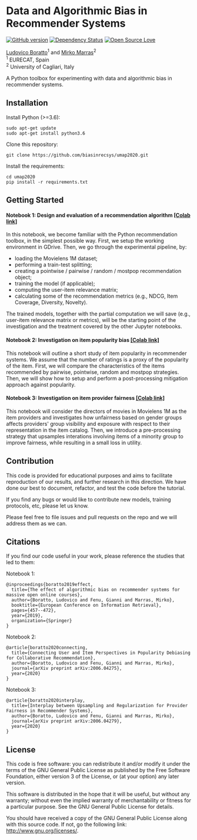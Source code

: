# Data and Algorithmic Bias in Recommender Systems
[![GitHub version](https://badge.fury.io/gh/boennemann%2Fbadges.svg)](http://badge.fury.io/gh/boennemann%2Fbadges)
[![Dependency Status](https://david-dm.org/boennemann/badges.svg)](https://david-dm.org/boennemann/badges)
[![Open Source Love](https://badges.frapsoft.com/os/gpl/gpl.svg?v=102)](https://github.com/ellerbrock/open-source-badge/)

[Ludovico Boratto](https://www.ludovicoboratto.com/)<sup>1</sup> and [Mirko Marras](https://www.mirkomarras.com/)<sup>2</sup>
<br/><sup>1</sup> EURECAT, Spain<br/>
<sup>2</sup> University of Cagliari, Italy 

A Python toolbox for experimenting with data and algorithmic bias in recommender systems. 

## Installation

Install Python (>=3.6):
```
sudo apt-get update
sudo apt-get install python3.6
```

Clone this repository:
```
git clone https://github.com/biasinrecsys/umap2020.git
```

Install the requirements:

```
cd umap2020
pip install -r requirements.txt
```

## Getting Started

#### Notebook 1: Design and evaluation of a recommendation algorithm [[Colab link]](http://bit.ly/BiasInRecSysTutorial-NB1-UMAP2020)
In this notebook, we become familiar with the Python recommendation toolbox, in the simplest 
possible way. First, we setup the working environment in GDrive. Then, we go through the 
experimental pipeline, by:

- loading the Movielens 1M dataset;
- performing a train-test splitting;
- creating a pointwise / pairwise / random / mostpop recommendation object;
- training the model (if applicable);
- computing the user-item relevance matrix;
- calculating some of the recommendation metrics (e.g., NDCG, Item Coverage, Diversity, Novelty).

The trained models, together with the partial computation we will save (e.g., user-item relevance 
matrix or metrics), will be the starting point of the investigation and the treatment covered by 
the other Jupyter notebooks.

#### Notebook 2: Investigation on item popularity bias [[Colab link]](http://bit.ly/BiasInRecSysTutorial-NB2-UMAP2020)

This notebook will outline a short study of item popularity in recommender systems. We assume 
that the number of ratings is a proxy of the popularity of the item. First, we will compare 
the characteristics of the items recommended by pairwise, pointwise, random and mostpop strategies.
Then, we will show how to setup and perform a post-processing mitigation approach against popularity. 

#### Notebook 3: Investigation on item provider fairness [[Colab link]](http://bit.ly/BiasInRecSysTutorial-NB3-UMAP2020)

This notebook will consider the directors of movies in Movielens 1M as the item providers and 
investigates how unfairness based on gender groups affects providers' group visibility and 
exposure with respect to their representation in the item catalog. Then, we introduce a
pre-processing strategy that upsamples interations involving items of a minority group to 
improve fairness, while resulting in a small loss in utility. 

## Contribution
This code is provided for educational purposes and aims to facilitate reproduction of our results, and further research 
in this direction. We have done our best to document, refactor, and test the code before the tutorial.

If you find any bugs or would like to contribute new models, training protocols, etc, please let us know.

Please feel free to file issues and pull requests on the repo and we will address them as we can.

## Citations

If you find our code useful in your work, please reference the studies that led to them:

Notebook 1:

```
@inproceedings{boratto2019effect,
  title={The effect of algorithmic bias on recommender systems for massive open online courses},
  author={Boratto, Ludovico and Fenu, Gianni and Marras, Mirko},
  booktitle={European Conference on Information Retrieval},
  pages={457--472},
  year={2019},
  organization={Springer}
}
```

Notebook 2:

```
@article{boratto2020connecting,
  title={Connecting User and Item Perspectives in Popularity Debiasing for Collaborative Recommendation},
  author={Boratto, Ludovico and Fenu, Gianni and Marras, Mirko},
  journal={arXiv preprint arXiv:2006.04275},
  year={2020}
}
```

Notebook 3:

```
@article{boratto2020interplay,
  title={Interplay between Upsampling and Regularization for Provider Fairness in Recommender Systems},
  author={Boratto, Ludovico and Fenu, Gianni and Marras, Mirko},
  journal={arXiv preprint arXiv:2006.04279},
  year={2020}
}
```

## License
This code is free software: you can redistribute it and/or modify it under the terms of the GNU General Public License as published by the Free Software Foundation, either version 3 of the License, or (at your option) any later version.

This software is distributed in the hope that it will be useful, but without any warranty; without even the implied warranty of merchantability or fitness for a particular purpose. See the GNU General Public License for details.

You should have received a copy of the GNU General Public License along with this source code. If not, go the following link: http://www.gnu.org/licenses/.


